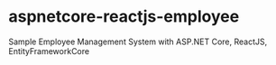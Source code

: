 # aspnetcore-reactjs-employee
Sample Employee Management System with ASP.NET Core, ReactJS, EntityFrameworkCore
